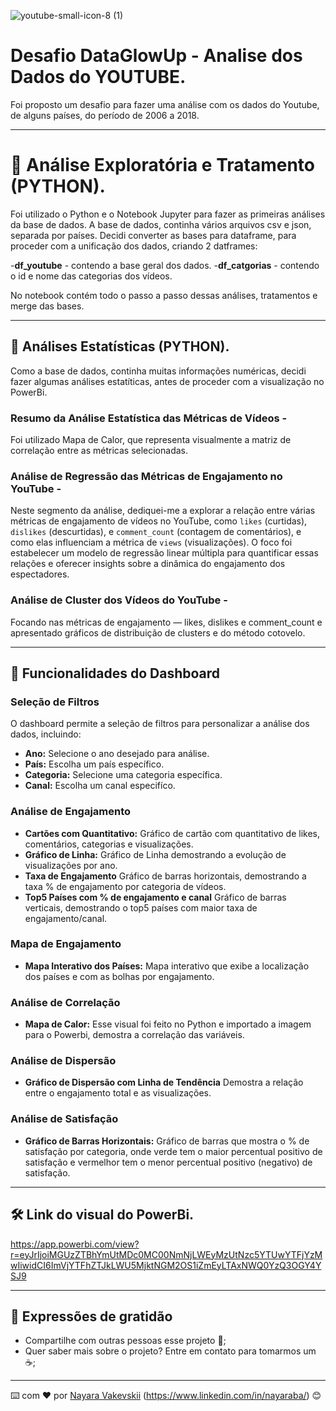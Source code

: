 
![youtube-small-icon-8 (1)](https://github.com/NayaraWakewski/analise_youtube/assets/79403619/86711b0a-a80a-4f72-9f9f-c6b11ab88a7e)


# Desafio DataGlowUp - Analise dos Dados do YOUTUBE.

Foi proposto um desafio para fazer uma análise com os dados do Youtube, de alguns países, do período de 2006 a 2018.

---
# 🚀 Análise Exploratória e Tratamento (PYTHON).

Foi utilizado o Python e o Notebook Jupyter para fazer as primeiras análises da base de dados.
A base de dados, continha vários arquivos csv e json, separada por países.
Decidi converter as bases para dataframe, para proceder com a unificação dos dados, criando 2 datframes: 

-**df_youtube** - contendo a base geral dos dados.
-**df_catgorias** - contendo o id e nome das categorias dos vídeos.

No notebook contém todo o passo a passo dessas análises, tratamentos e merge das bases.

---

## 🚀 Análises Estatísticas (PYTHON).

Como a base de dados, continha muitas informações numéricas, decidi fazer algumas análises estatíticas, antes de proceder com a visualização no PowerBi.

### Resumo da Análise Estatística das Métricas de Vídeos - 
Foi utilizado Mapa de Calor, que representa visualmente a matriz de correlação entre as métricas selecionadas.

### Análise de Regressão das Métricas de Engajamento no YouTube - 
Neste segmento da análise, dediquei-me a explorar a relação entre várias métricas de engajamento de vídeos no YouTube, como `likes` (curtidas), `dislikes` (descurtidas), e `comment_count` (contagem de comentários), e como elas influenciam a métrica de `views` (visualizações). O foco foi estabelecer um modelo de regressão linear múltipla para quantificar essas relações e oferecer insights sobre a dinâmica do engajamento dos espectadores.

### Análise de Cluster dos Vídeos do YouTube - 
Focando nas métricas de engajamento — likes, dislikes e comment_count e apresentado gráficos de distribuição de clusters e do método cotovelo.

---

## 🚀 Funcionalidades do Dashboard

### Seleção de Filtros
O dashboard permite a seleção de filtros para personalizar a análise dos dados, incluindo:

- **Ano:** Selecione o ano desejado para análise.
- **País:** Escolha um país específico.
- **Categoria:** Selecione uma categoria específica.
- **Canal:** Escolha um canal especifíco.

### Análise de Engajamento

- **Cartões com Quantitativo:** Gráfico de cartão com quantitativo de likes, comentários, categorias e visualizações.
- **Gráfico de Linha:** Gráfico de Linha demostrando a evolução de visualizações por ano.
- **Taxa de Engajamento** Gráfico de barras horizontais, demostrando a taxa % de engajamento por categoria de vídeos.
- **Top5 Países com % de engajamento e canal** Gráfico de barras verticais, demostrando o top5 países com maior taxa de engajamento/canal.


### Mapa de Engajamento

- **Mapa Interativo dos Países:** Mapa interativo que exibe a localização dos países e com as bolhas por engajamento.


### Análise de Correlação

- **Mapa de Calor:** Esse visual foi feito no Python e importado a imagem para o Powerbi, demostra a correlação das variáveis.


### Análise de Dispersão

- **Gráfico de Dispersão com Linha de Tendência** Demostra a relação entre o engajamento total e as visualizações.


### Análise de Satisfação

- **Gráfico de Barras Horizontais:** Gráfico de barras que mostra o % de satisfação por categoria, onde verde tem o maior percentual positivo de satisfação e vermelhor tem o menor percentual positivo (negativo) de satisfação.

---
## 🛠️ Link do visual do PowerBi.

https://app.powerbi.com/view?r=eyJrIjoiMGUzZTBhYmUtMDc0MC00NmNjLWEyMzUtNzc5YTUwYTFjYzMwIiwidCI6ImVjYTFhZTJkLWU5MjktNGM2OS1iZmEyLTAxNWQ0YzQ3OGY4YSJ9
  
---
## 🎁 Expressões de gratidão

* Compartilhe com outras pessoas esse projeto 📢;
* Quer saber mais sobre o projeto? Entre em contato para tomarmos um :coffee:;
---
⌨️ com ❤️ por [Nayara Vakevskii](https://github.com/NayaraWakewski) (https://www.linkedin.com/in/nayaraba/) 😊




